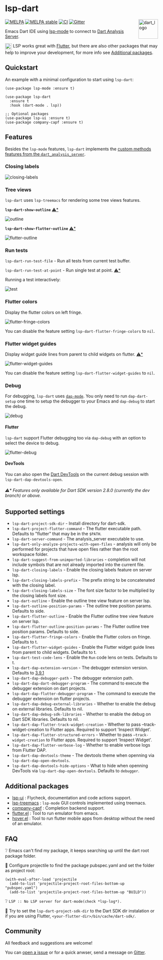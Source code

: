 # lsp-dart

<img align="right" width="64" alt="dart_logo" src="images/logo.svg">

[![MELPA](https://melpa.org/packages/lsp-dart-badge.svg)](https://melpa.org/#/lsp-dart)
[![MELPA stable](https://stable.melpa.org/packages/lsp-dart-badge.svg)](https://stable.melpa.org/#/lsp-dart)
[![CI](https://github.com/emacs-lsp/lsp-dart/workflows/CI/badge.svg)](https://github.com/emacs-lsp/lsp-dart/actions) 
[![Gitter](https://badges.gitter.im/emacs-lsp/lsp-mode.svg)](https://gitter.im/emacs-lsp/lsp-mode)

Emacs Dart IDE using [lsp-mode](https://github.com/emacs-lsp/lsp-mode) to connect to [Dart Analysis Server](https://github.com/dart-lang/sdk/tree/master/pkg/analysis_server).

<img width="22" alt="flutter_logo" align="top" src="images/flutter-mini-logo.png"> LSP works great with [Flutter](https://flutter.dev/), but there are also other packages that may help to improve your development, for more info see [Additional packages](#additional-packages).

## Quickstart

An example with a minimal configuration to start using `lsp-dart`:
```elisp
(use-package lsp-mode :ensure t)

(use-package lsp-dart 
  :ensure t 
  :hook (dart-mode . lsp))

;; Optional packages
(use-package lsp-ui :ensure t)
(use-package company-capf :ensure t)
```

## Features

Besides the `lsp-mode` features, `lsp-dart` implements the [custom methods features from the `dart_analysis_server`](https://github.com/dart-lang/sdk/blob/master/pkg/analysis_server/tool/lsp_spec/README.md#custom-methods).

### Closing labels

![closing-labels](images/closing-labels.png)

### Tree views

`lsp-dart` uses `lsp-treemacs` for rendering some tree views features.

**`lsp-dart-show-outline`** [:warning:*](#warning-features-only-available-for-dart-sdk-version-280-currently-the-dev-branch-and-above)

![outline](images/outline.png)

**`lsp-dart-show-flutter-outline`** [:warning:*](#warning-features-only-available-for-dart-sdk-version-280-currently-the-dev-branch-and-above)

![flutter-outline](images/flutter-outline.gif)

### Run tests

`lsp-dart-run-test-file` - Run all tests from current test buffer.

`lsp-dart-run-test-at-point` - Run single test at point. [:warning:*](#warning-features-only-available-for-dart-sdk-version-280-currently-the-dev-branch-and-above)

Running a test interactively: 

![test](images/run-test.gif)

### Flutter colors

Display the flutter colors on left fringe.

![flutter-fringe-colors](images/flutter-fringe-colors.gif)

You can disable the feature setting `lsp-dart-flutter-fringe-colors` to `nil`.

### Flutter widget guides

Display widget guide lines from parent to child widgets on flutter. [:warning:*](#warning-features-only-available-for-dart-sdk-version-280-currently-the-dev-branch-and-above)

![flutter-widget-guides](images/flutter-widget-guides.png)

You can disable the feature setting `lsp-dart-flutter-widget-guides` to `nil`.

### Debug

For debugging, `lsp-dart` uses [`dap-mode`](https://github.com/emacs-lsp/dap-mode#dart).
You only need to run `dap-dart-setup` one time to setup the debugger to your Emacs and `dap-debug` to start the debug.

![debug](images/debug.gif)

#### Flutter

`lsp-dart` support Flutter debugging too via `dap-debug` with an option to select the device to debug.

![flutter-debug](images/flutter-debug.gif)

#### DevTools

You can also open the [Dart DevTools](https://dart.dev/tools/dart-devtools) on the current debug session with `lsp-dart-dap-devtools-open`.

###### :warning:* Features only available for Dart SDK version 2.8.0 (currently the dev branch) or above.

## Supported settings

* `lsp-dart-project-sdk-dir` - Install directory for dart-sdk.
* `lsp-dart-project-flutter-command` - The flutter executable path. Defaults to "flutter" that may be in the `$PATH`.
* `lsp-dart-server-command` - The analysis_server executable to use.
* `lsp-dart-only-analyze-projects-with-open-files` - analysis will only be performed for projects that have open files rather than the root workspace folder.
* `lsp-dart-suggest-from-unimported-libraries` - completion will not include symbols that are not already imported into the current file.
* `lsp-dart-closing-labels` - Enable the closing labels feature on server lsp.
* `lsp-dart-closing-labels-prefix` - The prefix string to be concatenated with the closing label.
* `lsp-dart-closing-labels-size` - The font size factor to be multiplied by the closing labels font size.
* `lsp-dart-outline` - Enable the outline tree view feature on server lsp.
* `lsp-dart-outline-position-params` - The outline tree position params. Defaults to side.
* `lsp-dart-flutter-outline` - Enable the Flutter outline tree view feature on server lsp.
* `lsp-dart-flutter-outline-position-params` - The Flutter outline tree position params. Defaults to side.
* `lsp-dart-flutter-fringe-colors` - Enable the Flutter colors on fringe. Defaults to t.
* `lsp-dart-flutter-widget-guides` - Enable the Flutter widget guide lines from parent to child widgets. Defaults to t.
* `lsp-dart-test-code-lens` - Enable the `Run` code lens on tests. Defaults to t.
* `lsp-dart-dap-extension-version` - The debugger extension version. Defaults to [3.9.1](https://github.com/Dart-Code/Dart-Code/releases/tag/v3.9.1)
* `lsp-dart-dap-debugger-path` - The debugger extension path.
* `lsp-dart-dap-dart-debugger-program` - The command to execute the debugger extension on dart projects.
* `lsp-dart-dap-flutter-debugger-program` - The command to execute the debugger extension on flutter projects.
* `lsp-dart-dap-debug-external-libraries` - Whether to enable the debug on external libraries. Defaults to nil.
* `lsp-dart-dap-debug-sdk-libraries` - Whether to enable the debug on Dart SDK libraries. Defaults to nil.
* `lsp-dart-dap-flutter-track-widget-creation` - Whether to pass –track-widget-creation to Flutter apps. Required to support 'Inspect Widget'.
* `lsp-dart-dap-flutter-structured-errors` - Whether to pass `–track-widget-creation` to Flutter apps. Required to support 'Inspect Widget'.
* `lsp-dart-dap-flutter-verbose-log` - Whether to enable verbose logs from Flutter DAP.
* `lsp-dart-dap-devtools-theme` - The devtools theme when openning via `lsp-dart-dap-open-devtools`.
* `lsp-dart-dap-devtools-hide-options` - What to hide when openning DevTools via `lsp-dart-dap-open-devtools`. Defaults to `debugger`.

## Additional packages
* [lsp-ui](https://github.com/emacs-lsp/lsp-ui) : Flycheck, documentation and code actions support.
* [lsp-treemacs](https://github.com/emacs-lsp/lsp-treemacs) : `lsp-mode` GUI controls implemented using treemacs.
* [company-capf](https://github.com/company-mode/company-mode) : Completion backend support.
* [flutter.el](https://github.com/amake/flutter.el) : Tool to run emulator from emacs.
* [hover.el](https://github.com/ericdallo/hover.el) : Tool to run flutter mobile apps from desktop without the need of an emulator.

## FAQ

:grey_question: Emacs can't find my package, it keeps searching up until the dart root package folder.

:small_blue_diamond: Configure projectile to find the package pubspec.yaml and set the folder as project root:
```elisp
(with-eval-after-load 'projectile
  (add-to-list 'projectile-project-root-files-bottom-up "pubspec.yaml")
  (add-to-list 'projectile-project-root-files-bottom-up "BUILD"))
```

:grey_question: `LSP :: No LSP server for dart-mode(check *lsp-log*).`

:small_blue_diamond: Try to set the `lsp-dart-project-sdk-dir` to the Dart SDK dir instalation or if you are using Flutter, `<your-flutter-dir>/bin/cache/dart-sdk/`.

## Community
All feedback and suggestions are welcome!

You can [open a issue](https://github.com/emacs-lsp/lsp-dart/issues/new/choose) or for a quick anwser, send a message on [Gitter](https://gitter.im/emacs-lsp/lsp-mode).
